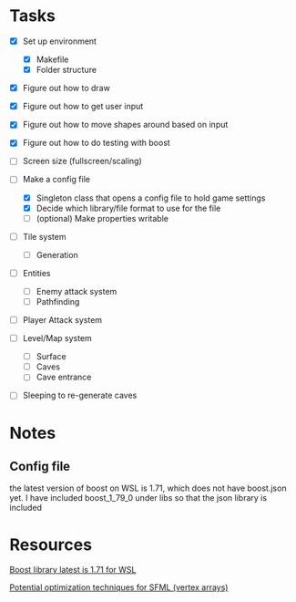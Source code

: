# Tasks
- [x] Set up environment
    - [x] Makefile
    - [X] Folder structure
- [x] Figure out how to draw
- [x] Figure out how to get user input
- [x] Figure out how to move shapes around based on input
- [x] Figure out how to do testing with boost
- [ ] Screen size (fullscreen/scaling)
- [ ] Make a config file 
    - [x] Singleton class that opens a config file to hold game settings
    - [x] Decide which library/file format to use for the file
    - [ ] (optional) Make properties writable
- [ ] Tile system
    - [ ] Generation
- [ ] Entities
    - [ ] Enemy attack system
    - [ ] Pathfinding
- [ ] Player Attack system
- [ ] Level/Map system
    - [ ] Surface
    - [ ] Caves
    - [ ] Cave entrance 
- [ ] Sleeping to re-generate caves


# Notes
## Config file
the latest version of boost on WSL is 1.71, which does not have boost.json yet. I have included boost_1_79_0 under libs so that the json library is included


# Resources
[Boost library latest is 1.71 for WSL](https://www.boost.org/doc/libs/1_71_0/)

[Potential optimization techniques for SFML (vertex arrays)](https://en.sfml-dev.org/forums/index.php?topic=13885.0)
